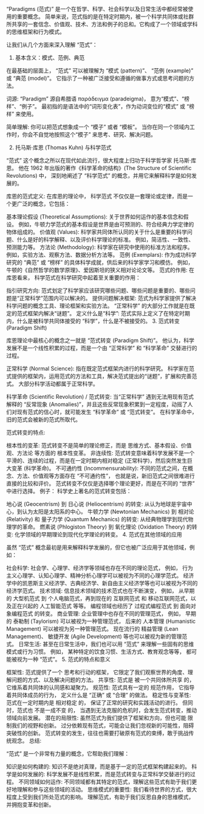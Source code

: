 “Paradigms (范式)” 是一个在哲学、科学、社会科学以及日常生活中都经常被使用的重要概念。  简单来说，范式指的是在特定时期内，被一个科学共同体或社群所共享的一套信念、价值观、技术、方法和例子的总和。它构成了一个领域或学科的思维框架和行为模式。

让我们从几个方面来深入理解 “范式”：

1.  基本含义：模式、范例、典范

在最基础的层面上， “范式” 可以被理解为 “模式 (pattern)”、 “范例 (example)” 或 “典范 (model)”。  它指示了一种被广泛接受和遵循的做事方式或思考问题的方法。

词源:  “Paradigm” 源自希腊语 παράδειγμα (paradeigma)， 意为“模式”、“榜样”、“例子”。  最初指的是语法中的“词形变化表”，作为动词变位的“模式” 或 “榜样” 来使用。

简单理解: 你可以把范式想象成一个 “模子” 或者 “模板”。  当你在同一个领域内工作时，你会不自觉地按照这个“模子” 来思考、研究、解决问题。

2. 托马斯·库恩 (Thomas Kuhn) 与科学范式

“范式” 这个概念之所以在现代如此流行，很大程度上归功于科学哲学家 托马斯·库恩。 他在 1962 年出版的著作《科学革命的结构》(The Structure of Scientific Revolutions) 中，  深刻地阐述了 “科学范式” 的概念，并用它来解释科学是如何发展的。

库恩的范式定义:  在库恩的理论中， 科学范式 不仅仅是一套理论或定律，而是一个更广泛的概念，它包括：

基本理论假设 (Theoretical Assumptions): 关于世界如何运作的基本信念和假设。 例如，牛顿力学范式的基本假设是世界是由可预测的、符合经典力学定律的物体组成的。
价值观 (Values): 科学家共同体所认同的关于什么是重要的科学问题、什么是好的科学解释、以及评价科学理论的标准。 例如，简洁性、一致性、预测能力等。
方法论 (Methodology): 科学家在研究中使用的标准方法和程序。 例如，实验方法、观察方法、数据分析方法等。
范例 (Exemplars): 作为成功科学研究的 “典范” 或 “榜样” 的具体科学成就，供后来的科学家学习和模仿。 例如，牛顿的《自然哲学的数学原理》、爱因斯坦的狭义相对论论文等。
范式的作用:  在库恩看来， 科学范式在科学研究中起着至关重要的作用：

指引研究方向: 范式划定了科学家应该研究哪些问题、哪些问题是重要的、哪些问题是“正常科学”范围内可以解决的。
提供问题解决框架: 范式为科学家提供了解决科学问题的概念工具、理论框架和实验方法。 “正常科学” 的大部分工作就是在既定的范式框架内解决“谜题”。
定义什么是“科学”: 范式实际上定义了在特定时期内，什么是被科学共同体接受的 “科学”，什么是不被接受的。
3. 范式转变 (Paradigm Shift)

库恩理论中最核心的概念之一就是 “范式转变 (Paradigm Shift)”。  他认为，科学发展不是一个线性积累的过程，而是一个由 “正常科学” 和 “科学革命” 交替进行的过程。

正常科学 (Normal Science):  指在既定范式框架内进行的科学研究。  科学家在范式提供的框架内，运用范式的方法和工具，解决范式提出的“谜题”，扩展和完善范式。 大部分科学活动都属于正常科学。

科学革命 (Scientific Revolution) / 范式转变:  当“正常科学” 遇到无法用现有范式解释的 “反常现象 (Anomalies)”，并且这些反常现象积累到一定程度，动摇了人们对现有范式的信心时，就可能发生 “科学革命” 或 “范式转变”。  在科学革命中，旧的范式会被新的范式所取代。

范式转变的特点:

根本性的变革: 范式转变不是简单的理论修正，而是 思维方式、基本假设、价值观、方法论 等方面的 根本性变革。
非连续性: 范式转变意味着科学发展不是一个平滑的、连续的过程，而是在一定时期内相对稳定 (正常科学)，然后突然发生巨大变革 (科学革命)。
不可通约性 (Incommensurability): 不同的范式之间，在概念、方法、价值观等方面存在 “不可通约性”， 也就是说，新旧范式之间很难进行直接的比较和评价。 范式转变不仅仅是选择哪个理论更好，而是在不同的 “世界” 中进行选择。
例子：  科学史上著名的范式转变包括：

地心说 (Geocentrism) 到 日心说 (Heliocentrism) 的转变: 从认为地球是宇宙中心，到认为太阳是太阳系的中心。
牛顿力学 (Newtonian Mechanics) 到 相对论 (Relativity) 和 量子力学 (Quantum Mechanics) 的转变: 从经典物理学到现代物理学的革命。
燃素说 (Phlogiston Theory) 到 氧化理论 (Oxidation Theory) 的转变: 化学领域的早期理论到现代化学理论的转变。
4. 范式在其他领域的应用

虽然 “范式” 概念最初是用来解释科学发展的，但它也被广泛应用于其他领域，例如：

社会科学: 社会学、心理学、经济学等领域也存在不同的理论范式， 例如， 行为主义心理学、认知心理学、精神分析心理学可以被视为不同的心理学范式。 经济学中的凯恩斯主义经济学、古典经济学、新自由主义经济学等也可以被视为不同的经济学范式。
技术领域: 信息技术领域的技术范式也在不断演变， 例如， 从早期的 大型机范式 到 个人电脑范式，再到现在的 互联网范式 和 移动互联网范式，以及正在兴起的 人工智能范式 等等。 编程领域也经历了 过程式编程范式 到 面向对象编程范式 的转变。
商业管理: 企业管理中也存在不同的管理范式， 例如， 早期的 泰勒制 (Taylorism) 可以被视为一种管理范式， 后来的 人本管理 (Humanistic Management) 可以被视为另一种管理范式。 现在流行的 精益管理 (Lean Management)、 敏捷开发 (Agile Development) 等也可以被视为新的管理范式。
日常生活: 甚至在日常生活中，我们也可以用 “范式” 来理解一些固有的思维模式或行为习惯。 例如， 某种特定的饮食习惯、生活方式、教育观念等等， 都可能被视为一种 “范式”。
5. 范式的特点和意义

框架性: 范式提供了一个 思考和行动的框架， 它限定了我们观察世界的角度、理解问题的方式、以及解决问题的方法。
共享性: 范式是 被一个共同体所共享 的， 它维系着共同体的认同感和凝聚力。
规范性: 范式具有一定的 规范作用， 它指导着共同体成员的行为， 定义什么是 “正确” 或 “合理” 的做法。
稳定性与变革性: 范式在一定时期内是 相对稳定 的， 保证了正常的研究和实践活动的进行。 但同时，范式也 不是一成不变 的， 当遇到无法克服的危机时，会发生范式转变，推动领域向前发展。
潜在的局限性: 虽然范式为我们提供了框架和方向，但也可能 限制我们的视野和创新。 过分依赖现有范式，可能会让我们忽视新的可能性，阻碍突破性的创新。 范式转变的发生，往往也需要打破原有范式的束缚，敢于挑战传统观念。
总结:

“范式” 是一个非常有力量的概念，它帮助我们理解：

知识是如何构建的: 知识不是绝对真理，而是基于一定的范式框架构建起来的。
科学是如何发展的: 科学发展不是线性积累，而是范式转变与正常科学交替进行的过程。
不同领域如何运作: 不同领域都有其特定的范式，理解这些范式有助于我们更好地理解和参与这些领域的活动。
思维模式的重要性: 我们看待世界的方式，很大程度上受到我们所处范式的影响。 理解范式，有助于我们反思自身的思维模式，并拥抱变革和创新。